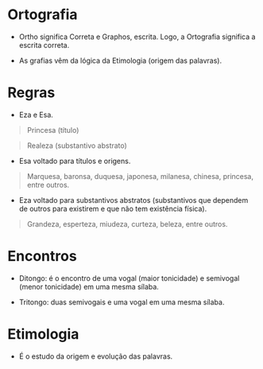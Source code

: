 # Ortografia

* Ortho significa Correta e Graphos, escrita. Logo, a Ortografia significa a escrita correta.

* As grafias vêm da lógica da Etimologia (origem das palavras).

# Regras

* Eza e Esa.

> Princesa (título)

> Realeza (substantivo abstrato)

* Esa voltado para títulos e origens.

> Marquesa, baronsa, duquesa, japonesa, milanesa, chinesa, princesa, entre outros.

* Eza voltado para substantivos abstratos (substantivos que dependem de outros para existirem e que não tem existência física).

> Grandeza, esperteza, miudeza, curteza, beleza, entre outros.

# Encontros 

* Ditongo: é o encontro de uma vogal (maior tonicidade) e semivogal (menor tonicidade) em uma mesma sílaba.

* Tritongo: duas semivogais e uma vogal em uma mesma sílaba.

# Etimologia

* É o estudo da origem e evolução das palavras.
